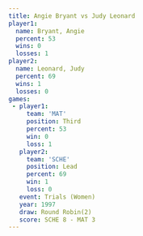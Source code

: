 ```yaml
---
title: Angie Bryant vs Judy Leonard
player1:             
  name: Bryant, Angie
  percent: 53        
  wins: 0            
  losses: 1          
player2:             
  name: Leonard, Judy
  percent: 69        
  wins: 1            
  losses: 0          
games:
 - player1:         
     team: 'MAT'    
     position: Third
     percent: 53    
     win: 0         
     loss: 1        
   player2:        
     team: 'SCHE'  
     position: Lead
     percent: 69   
     win: 1        
     loss: 0       
   event: Trials (Women)
   year: 1997           
   draw: Round Robin(2) 
   score: SCHE 8 - MAT 3
---
```

